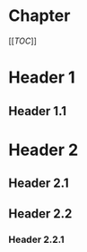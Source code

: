 # Chapter

[[_TOC_]]

# Header 1

## Header 1.1

# Header 2

## Header 2.1

## Header 2.2

### Header 2.2.1

